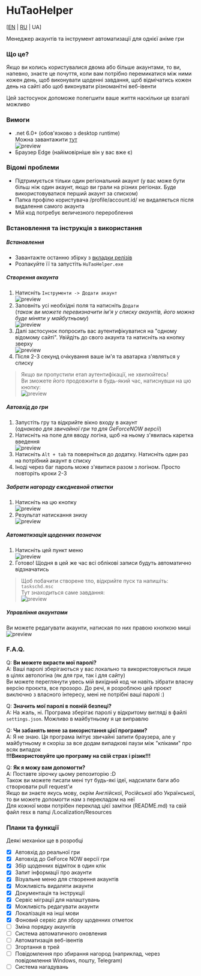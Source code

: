 # HuTaoHelper
[[EN](README.md) | [RU](README.ru.md) | UA]

Менеджер акаунтів та інструмент автоматизації для
однієї аніме гри

### Що це?
Якщо ви колись користувалися двома або більше
акаунтами, то ви, напевно, знаєте це почуття,
коли вам потрібно перемикатися між ними кожен день,
щоб виконувати щоденні завдання, щоб відмічатись кожен
день на сайті або щоб виконувати різноманітні
веб-івенти

Цей застосунок допоможе полегшити ваше життя
наскільки це взагалі можливо

### Вимоги
- .net 6.0+ (обов'язково з desktop runtime)\
Можна завантажити [тут](https://dotnet.microsoft.com/en-us/download/dotnet/6.0)\
![preview](Images/ua/Runtime.png)
- Браузер Edge (найімовірніше він у вас вже є)

### Відомі проблеми
- Підтримується тільки один регіональний акаунт 
(у вас може бути більш ніж один акаунт, якщо
ви грали на різних регіонах. Буде використовуватися
перший акаунт за списком)
- Папка профілю користувача /profile/account.id/
не видаляється після видалення самого акаунта
- Мій код потребує величезного перероблення

### Встановлення та інструкція з використання
##### Встановлення
- Завантажте останню збірку з [вкладки релізів](https://github.com/Mishin870/HuTaoHelper/releases)
- Розпакуйте її та запустіть `HuTaoHelper.exe`

##### Створення акаунта
1. Натисніть `Інструменти -> Додати акаунт`\
![preview](Images/ua/CreateAccount1.png)
2. Заповніть усі необхідні поля та натисніть `Додати`\
(_також ви можете перевизначити ім'я у списку
акаунтів, його можна буде міняти у майбутньому_)\
![preview](Images/ua/CreateAccount2.png)
3. Далі застосунок попросить вас аутентифікуватися
на "одному відомому сайті". Увійдіть до свого акаунта
та натисніть на кнопку зверху\
![preview](Images/ua/CreateAccount3.png)
4. Після 2-3 секунд очікування ваше ім'я та аватарка
з'являться у списку
> Якщо ви пропустили етап аутентифікації,
> не хвилюйтесь!\
> Ви зможете його продовжити в будь-який час, натиснувши
> на цю кнопку:\
> ![preview](Images/ua/CreateAccount4.png)
##### Автовхід до гри
1. Запустіть гру та відкрийте вікно входу в акаунт\
(_однаково для звичайної гри та для GeForceNOW версії_)
2. Натисніть на поле для вводу логіна, щоб на ньому
з'явилась каретка введення\
![preview](Images/ua/Autologin1.png)
3. Натисніть `Alt + tab` та поверніться до
додатку. Натисніть один раз на потрібний акаунт
в списку
4. Іноді через баг пароль може з'явитися разом
з логіном. Просто повторіть кроки 2-3

##### Забрати нагороду ежедневной отметки
1. Натисніть на цю кнопку\
   ![preview](Images/ua/CreateAccount4.png)
2. Результат натискання знизу\
   ![preview](Images/ua/DailyCheckIn1.png)

##### Автоматизація щоденних позначок
1. Натисніть цей пункт меню\
   ![preview](Images/ua/DailyCheckIn2.png)
2. Готово! Щодня в цей же час всі облікові записи
будуть автоматично відзначатись

> Щоб побачити створене тло, відкрийте пуск
> та напишіть: `taskschd.msc`\
> Тут знаходиться саме завдання:\
> ![preview](Images/ua/TasksScheduler1.png)

##### Управління акаунтами
Ви можете редагувати акаунти, натиская по них
правою кнопкою миші\
![preview](Images/ua/ManageAccounts1.png)

### F.A.Q.
Q: **Ви можете вкрасти мої паролі?**\
A: Ваші паролі зберігаються у вас локально та використовуються
лише в цілях автологіна (як для гри, так і для
сайту)\
Ви можете переглянути увесь мій вихідний код чи
навіть зібрати власну версію проєкта, все прозоро.
До речі, я розроблюю цей проєкт виключно з власного інтересу,
мені не потрібні ваші паролі :)

Q: **Значить мої паролі в повній безпеці?**\
A: На жаль, ні. Програма зберігає паролі у
відкритому вигляді в файлі `settings.json`. Можливо
в майбутньому я це виправлю

Q: **Чи забанять мене за використання цієї
програми?**\
A: Я не знаю. Ця програма імітує звичайні
запити браузера, але у майбутньому я скоріш за все додам
випадкові паузи між "кліками" про всяк випадок\
**!!!Використовуйте цю програму на свій страх і різик!!!**

Q: **Як я можу вам допомогти?**\
A: Поставте зірочку цьому репозиторію :D\
Також ви можете писати мені тут будь-які ідеї,
надсилати баги або створювати pull request'и\
Якщо ви знаєте якусь мову, окрім Англійскої,
Російської або Української, то ви можете допомогти нам
з перекладом на неї\
Для кожної мови потрібен переклад цієї замітки
(README.md) та свій файл resx в папці
/Localization/Resources

### Плани та функції
Деякі механіки ще в розробці
- [X] Автовхід до реальної гри
- [X] Автовхід до GeForce NOW версії гри
- [X] Збір щоденних відміток в один клік
- [X] Запит інформації про акаунти
- [X] Візуальне меню для створення акаунтів
- [X] Можливість видаляти акаунти
- [X] Документація та інструкції
- [X] Сервіс міграції для налаштувань
- [X] Можливість редагувати акаунти
- [X] Локалізація на інші мови
- [X] Фоновий сервіс для збору щоденних отметок
- [ ] Зміна порядку акаунтів
- [ ] Система автоматичного оновления
- [ ] Автоматизація веб-івентів
- [ ] Згортання в трей
- [ ] Повідомлення про збирання нагород (наприклад, через
  повідомлення Windows, пошту, Telegram)
- [ ] Система нагадувань
